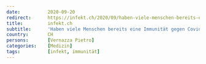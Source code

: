 ```yaml
---
date:          2020-09-20
redirect:      https://infekt.ch/2020/09/haben-viele-menschen-bereits-eine-immunitaet-gegen-covid/
title:         infekt.ch
subtitle:      'Haben viele Menschen bereits eine Immunität gegen Covid?'
country:       CH
persons:       [Vernazza Pietro]
categories:    [Medizin]
tags:          [infekt, immunität]
---
```

